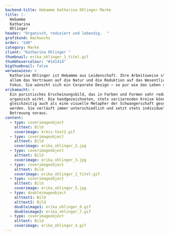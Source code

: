 ```yaml
---
backend-title: Hebamme Katharina Ohlinger Marke
title: |-
  Hebamme 
  Katharina 
  Ohlinger
header: "Organisch, reduziert und lebendig.  "
grafikund: Nachwuchs
order: "240"
category: Marke
client: "Katharina Ohlinger "
thumbnail: erika_ohlinger_1_titel.gif
thumbhovercolour: "#141414"
bigthumbnail: false
werwaswieso: >
  Katharina Ohlinger ist Hebamme aus Leidenschaft. Ihre Arbeitsweise stellt vor
  allem das Vertrauen auf die Natur und die Reduktion auf das Wesentliche in den
  Fokus. Sie wünscht sich ein Corporate Design – so pur wie das Leben selbst.   
erikamacht: >
  Ein puristisches Erscheinungsbild, das in Farben und Formen sehr reduziert und
  organisch wirkt. Die handgezeichneten, stets variierenden Kreise können dabei
  gleichzeitig auch als eine visuelle Metapher der Schwangerschaft gesehen
  werden. Sie verläuft immer unterschiedlich und setzt stets individuelle
  Betreuung voraus. 
content:
  - type: coverimageobject
    alttext: Bild
    coverimage: kreis-test2.gif
  - type: coverimageobject
    alttext: Bild
    coverimage: erika_ohlinger_2.jpg
  - type: coverimageobject
    alttext: Bild
    coverimage: erika_ohlinger_3.jpg
  - type: coverimageobject
    alttext: Bild
    coverimage: erika_ohlinger_1_titel.gif
  - type: coverimageobject
    alttext: Bild
    coverimage: erika_ohlinger_5.jpg
  - type: doubleimageobject
    alttext1: Bild
    alttext2: Bild
    doubleimage1: erika_ohlinger_6.gif
    doubleimage2: erika_ohlinger_7.gif
  - type: coverimageobject
    alttext: Bild
    coverimage: erika_ohlinger_4.gif
---
```

